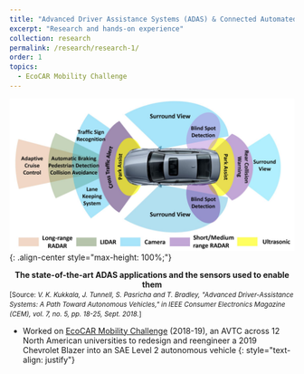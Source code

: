 ```yaml
---
title: "Advanced Driver Assistance Systems (ADAS) & Connected Automated Vehicles (CAVs)"
excerpt: "Research and hands-on experience"
collection: research
permalink: /research/research-1/
order: 1
topics:
  - EcoCAR Mobility Challenge
---
```


![Mordern](/images/ADAS.jpg){: .align-center style="max-height: 100%;"}
<figcaption style="text-align: center; font-size: 100%;"><b>The state-of-the-art ADAS applications and the sensors used to enable them</b></figcaption>

<small>
[Source: <i>V. K. Kukkala, J. Tunnell, S. Pasricha and T. Bradley, "Advanced Driver-Assistance Systems: A Path Toward Autonomous Vehicles," in IEEE Consumer Electronics Magazine (CEM), vol. 7, no. 5, pp. 18-25, Sept. 2018.</i>]
</small>

- Worked on [EcoCAR Mobility Challenge](https://avtcseries.org/about-avtc/past-competitions/ecocar-mobility-challenge/) (2018-19), an AVTC across 12 North American universities to redesign and reengineer a 2019 Chevrolet Blazer into an SAE Level 2 autonomous vehicle
{: style="text-align: justify"}
